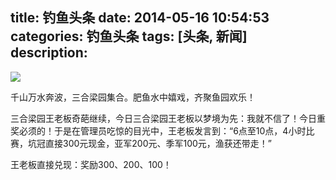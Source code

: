 title: 钓鱼头条
date: 2014-05-16 10:54:53
categories: 钓鱼头条
tags: [头条, 新闻]
description:
---

![](http://imglf1.ph.126.net/itak0TYWoOeBFbKtayVGyw==/6597683294146773046.jpg)

千山万水奔波，三合梁园集合。肥鱼水中嬉戏，齐聚鱼园欢乐！

三合梁园王老板奇葩继续，今日三合梁园王老板以梦境为先：我就不信了！今日重奖必须的！于是在管理员吃惊的目光中，王老板发言到：“6点至10点，4小时比赛，坑冠直接300元现金，亚军200元、季军100元，渔获还带走！”

王老板直接兑现：奖励300、200、100！